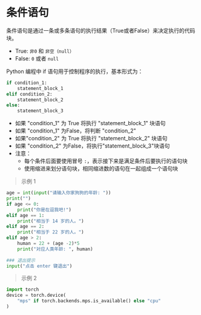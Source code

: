 

&emsp;
# 条件语句
条件语句是通过一条或多条语句的执行结果（True或者False）来决定执行的代码块。
- True: `非0` 和 `非空（null）`
- False: `0` 或者 `null`

Python 编程中 if 语句用于控制程序的执行，基本形式为：
```python
if condition_1:
    statement_block_1
elif condition_2:
    statement_block_2
else:
    statement_block_3
```
- 如果 "condition_1" 为 True 将执行 "statement_block_1" 块语句
- 如果 "condition_1" 为False，将判断 "condition_2"
- 如果"condition_2" 为 True 将执行 "statement_block_2" 块语句
- 如果 "condition_2" 为False，将执行"statement_block_3"块语句
- 注意：
    - 每个条件后面要使用冒号 `:`，表示接下来是满足条件后要执行的语句块
    - 使用缩进来划分语句块，相同缩进数的语句在一起组成一个语句块
    
>示例 1
```python
age = int(input("请输入你家狗狗的年龄: "))
print("")
if age <= 0:
    print("你是在逗我吧!")
elif age == 1:
    print("相当于 14 岁的人。")
elif age == 2:
    print("相当于 22 岁的人。")
elif age > 2:
    human = 22 + (age -2)*5
    print("对应人类年龄: ", human)
 
### 退出提示
input("点击 enter 键退出")
```

>示例 2
```py
import torch
device = torch.device(
    "mps" if torch.backends.mps.is_available() else "cpu"
)
```
